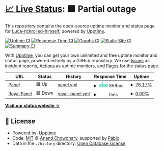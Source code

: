 # [📈 Live Status](https://lucabarbalata.github.io/fabihosting): <!--live status--> **🟧 Partial outage**

This repository contains the open-source uptime monitor and status page for [Luca-rickrolled-himself](https://lucabarbalata.github.io/fabihosting), powered by [Upptime](https://github.com/upptime/upptime).

[![Uptime CI](https://github.com/lucabarbalata/fabihosting/workflows/Uptime%20CI/badge.svg)](https://github.com/lucabarbalata/fabihosting/actions?query=workflow%3A%22Uptime+CI%22)
[![Response Time CI](https://github.com/lucabarbalata/fabihosting/workflows/Response%20Time%20CI/badge.svg)](https://github.com/lucabarbalata/fabihosting/actions?query=workflow%3A%22Response+Time+CI%22)
[![Graphs CI](https://github.com/lucabarbalata/fabihosting/workflows/Graphs%20CI/badge.svg)](https://github.com/lucabarbalata/fabihosting/actions?query=workflow%3A%22Graphs+CI%22)
[![Static Site CI](https://github.com/lucabarbalata/fabihosting/workflows/Static%20Site%20CI/badge.svg)](https://github.com/lucabarbalata/fabihosting/actions?query=workflow%3A%22Static+Site+CI%22)
[![Summary CI](https://github.com/lucabarbalata/fabihosting/workflows/Summary%20CI/badge.svg)](https://github.com/lucabarbalata/fabihosting/actions?query=workflow%3A%22Summary+CI%22)

With [Upptime](https://upptime.js.org), you can get your own unlimited and free uptime monitor and status page, powered entirely by a GitHub repository. We use [Issues](https://github.com/lucabarbalata/fabihosting/issues) as incident reports, [Actions](https://github.com/lucabarbalata/fabihosting/actions) as uptime monitors, and [Pages](https://lucabarbalata.github.io/fabihosting) for the status page.

<!--start: status pages-->
<!-- This summary is generated by Upptime (https://github.com/upptime/upptime) -->
<!-- Do not edit this manually, your changes will be overwritten -->
<!-- prettier-ignore -->
| URL | Status | History | Response Time | Uptime |
| --- | ------ | ------- | ------------- | ------ |
| <img alt="" src="https://icons.duckduckgo.com/ip3/panel.fabihosting.top.ico" height="13"> [Panel](https://panel.fabihosting.top) | 🟩 Up | [panel.yml](https://github.com/LucaBarbaLata/fabihosting/commits/HEAD/history/panel.yml) | <details><summary><img alt="Response time graph" src="./graphs/panel/response-time-week.png" height="20"> 856ms</summary><br><a href="https://lucabarbalata.github.io/fabihosting/history/panel"><img alt="Response time 835" src="https://img.shields.io/endpoint?url=https%3A%2F%2Fraw.githubusercontent.com%2FLucaBarbaLata%2Ffabihosting%2FHEAD%2Fapi%2Fpanel%2Fresponse-time.json"></a><br><a href="https://lucabarbalata.github.io/fabihosting/history/panel"><img alt="24-hour response time 825" src="https://img.shields.io/endpoint?url=https%3A%2F%2Fraw.githubusercontent.com%2FLucaBarbaLata%2Ffabihosting%2FHEAD%2Fapi%2Fpanel%2Fresponse-time-day.json"></a><br><a href="https://lucabarbalata.github.io/fabihosting/history/panel"><img alt="7-day response time 856" src="https://img.shields.io/endpoint?url=https%3A%2F%2Fraw.githubusercontent.com%2FLucaBarbaLata%2Ffabihosting%2FHEAD%2Fapi%2Fpanel%2Fresponse-time-week.json"></a><br><a href="https://lucabarbalata.github.io/fabihosting/history/panel"><img alt="30-day response time 835" src="https://img.shields.io/endpoint?url=https%3A%2F%2Fraw.githubusercontent.com%2FLucaBarbaLata%2Ffabihosting%2FHEAD%2Fapi%2Fpanel%2Fresponse-time-month.json"></a><br><a href="https://lucabarbalata.github.io/fabihosting/history/panel"><img alt="1-year response time 835" src="https://img.shields.io/endpoint?url=https%3A%2F%2Fraw.githubusercontent.com%2FLucaBarbaLata%2Ffabihosting%2FHEAD%2Fapi%2Fpanel%2Fresponse-time-year.json"></a></details> | <details><summary><a href="https://lucabarbalata.github.io/fabihosting/history/panel">76.17%</a></summary><a href="https://lucabarbalata.github.io/fabihosting/history/panel"><img alt="All-time uptime 93.09%" src="https://img.shields.io/endpoint?url=https%3A%2F%2Fraw.githubusercontent.com%2FLucaBarbaLata%2Ffabihosting%2FHEAD%2Fapi%2Fpanel%2Fuptime.json"></a><br><a href="https://lucabarbalata.github.io/fabihosting/history/panel"><img alt="24-hour uptime 100.00%" src="https://img.shields.io/endpoint?url=https%3A%2F%2Fraw.githubusercontent.com%2FLucaBarbaLata%2Ffabihosting%2FHEAD%2Fapi%2Fpanel%2Fuptime-day.json"></a><br><a href="https://lucabarbalata.github.io/fabihosting/history/panel"><img alt="7-day uptime 76.17%" src="https://img.shields.io/endpoint?url=https%3A%2F%2Fraw.githubusercontent.com%2FLucaBarbaLata%2Ffabihosting%2FHEAD%2Fapi%2Fpanel%2Fuptime-week.json"></a><br><a href="https://lucabarbalata.github.io/fabihosting/history/panel"><img alt="30-day uptime 93.09%" src="https://img.shields.io/endpoint?url=https%3A%2F%2Fraw.githubusercontent.com%2FLucaBarbaLata%2Ffabihosting%2FHEAD%2Fapi%2Fpanel%2Fuptime-month.json"></a><br><a href="https://lucabarbalata.github.io/fabihosting/history/panel"><img alt="1-year uptime 93.09%" src="https://img.shields.io/endpoint?url=https%3A%2F%2Fraw.githubusercontent.com%2FLucaBarbaLata%2Ffabihosting%2FHEAD%2Fapi%2Fpanel%2Fuptime-year.json"></a></details>
| <img alt="" src="https://icons.duckduckgo.com/ip3/null.ico" height="13"> [Royal Panel](https:/panel.royal-mc.zyz) | 🟥 Down | [royal-panel.yml](https://github.com/LucaBarbaLata/fabihosting/commits/HEAD/history/royal-panel.yml) | <details><summary><img alt="Response time graph" src="./graphs/royal-panel/response-time-week.png" height="20"> 0ms</summary><br><a href="https://lucabarbalata.github.io/fabihosting/history/royal-panel"><img alt="Response time 0" src="https://img.shields.io/endpoint?url=https%3A%2F%2Fraw.githubusercontent.com%2FLucaBarbaLata%2Ffabihosting%2FHEAD%2Fapi%2Froyal-panel%2Fresponse-time.json"></a><br><a href="https://lucabarbalata.github.io/fabihosting/history/royal-panel"><img alt="24-hour response time 0" src="https://img.shields.io/endpoint?url=https%3A%2F%2Fraw.githubusercontent.com%2FLucaBarbaLata%2Ffabihosting%2FHEAD%2Fapi%2Froyal-panel%2Fresponse-time-day.json"></a><br><a href="https://lucabarbalata.github.io/fabihosting/history/royal-panel"><img alt="7-day response time 0" src="https://img.shields.io/endpoint?url=https%3A%2F%2Fraw.githubusercontent.com%2FLucaBarbaLata%2Ffabihosting%2FHEAD%2Fapi%2Froyal-panel%2Fresponse-time-week.json"></a><br><a href="https://lucabarbalata.github.io/fabihosting/history/royal-panel"><img alt="30-day response time 0" src="https://img.shields.io/endpoint?url=https%3A%2F%2Fraw.githubusercontent.com%2FLucaBarbaLata%2Ffabihosting%2FHEAD%2Fapi%2Froyal-panel%2Fresponse-time-month.json"></a><br><a href="https://lucabarbalata.github.io/fabihosting/history/royal-panel"><img alt="1-year response time 0" src="https://img.shields.io/endpoint?url=https%3A%2F%2Fraw.githubusercontent.com%2FLucaBarbaLata%2Ffabihosting%2FHEAD%2Fapi%2Froyal-panel%2Fresponse-time-year.json"></a></details> | <details><summary><a href="https://lucabarbalata.github.io/fabihosting/history/royal-panel">0.00%</a></summary><a href="https://lucabarbalata.github.io/fabihosting/history/royal-panel"><img alt="All-time uptime 0.00%" src="https://img.shields.io/endpoint?url=https%3A%2F%2Fraw.githubusercontent.com%2FLucaBarbaLata%2Ffabihosting%2FHEAD%2Fapi%2Froyal-panel%2Fuptime.json"></a><br><a href="https://lucabarbalata.github.io/fabihosting/history/royal-panel"><img alt="24-hour uptime 0.00%" src="https://img.shields.io/endpoint?url=https%3A%2F%2Fraw.githubusercontent.com%2FLucaBarbaLata%2Ffabihosting%2FHEAD%2Fapi%2Froyal-panel%2Fuptime-day.json"></a><br><a href="https://lucabarbalata.github.io/fabihosting/history/royal-panel"><img alt="7-day uptime 0.00%" src="https://img.shields.io/endpoint?url=https%3A%2F%2Fraw.githubusercontent.com%2FLucaBarbaLata%2Ffabihosting%2FHEAD%2Fapi%2Froyal-panel%2Fuptime-week.json"></a><br><a href="https://lucabarbalata.github.io/fabihosting/history/royal-panel"><img alt="30-day uptime 0.00%" src="https://img.shields.io/endpoint?url=https%3A%2F%2Fraw.githubusercontent.com%2FLucaBarbaLata%2Ffabihosting%2FHEAD%2Fapi%2Froyal-panel%2Fuptime-month.json"></a><br><a href="https://lucabarbalata.github.io/fabihosting/history/royal-panel"><img alt="1-year uptime 0.00%" src="https://img.shields.io/endpoint?url=https%3A%2F%2Fraw.githubusercontent.com%2FLucaBarbaLata%2Ffabihosting%2FHEAD%2Fapi%2Froyal-panel%2Fuptime-year.json"></a></details>

<!--end: status pages-->

[**Visit our status website →**](https://lucabarbalata.github.io/fabihosting)

## 📄 License

- Powered by: [Upptime](https://github.com/upptime/upptime)
- Code: [MIT](./LICENSE) © [Anand Chowdhary](https://anandchowdhary.com), supported by [Pabio](https://pabio.com)
- Data in the `./history` directory: [Open Database License](https://opendatacommons.org/licenses/odbl/1-0/)
